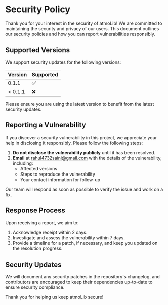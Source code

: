 # Security Policy

Thank you for your interest in the security of atmoLib! We are committed to maintaining the security and privacy of our users. This document outlines our security policies and how you can report vulnerabilities responsibly.

## Supported Versions

We support security updates for the following versions:

| Version | Supported          |
| ------- | ------------------ |
| 0.1.1   | :white_check_mark: |
| < 0.1.1 | :x:                |

Please ensure you are using the latest version to benefit from the latest security updates.

## Reporting a Vulnerability

If you discover a security vulnerability in this project, we appreciate your help in disclosing it responsibly. Please follow the following steps:

1. **Do not disclose the vulnerability publicly** until it has been resolved.
2. **Email** at [rahul4732saini@gmail.com](mailto:rahul4732saini@gmail.com) with the details of the vulnerability, including:
   - Affected versions
   - Steps to reproduce the vulnerability
   - Your contact information for follow-up

Our team will respond as soon as possible to verify the issue and work on a fix.

## Response Process

Upon receiving a report, we aim to:

1. Acknowledge receipt within 2 days.
2. Investigate and assess the vulnerability within 7 days.
3. Provide a timeline for a patch, if necessary, and keep you updated on the resolution progress.

## Security Updates

We will document any security patches in the repository's changelog, and contributors are encouraged to keep their dependencies up-to-date to ensure security compliance.

Thank you for helping us keep atmoLib secure!
